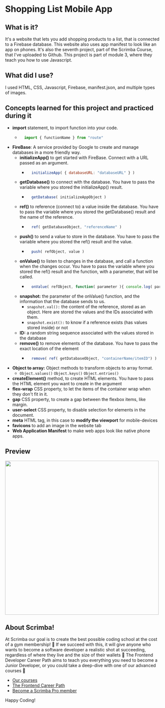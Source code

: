 # Shopping List Mobile App
## What is it? 
It's a website that lets you add shopping products to a list, that is connected to a Firebase database. This website also uses app manifest to look like an app on phones. 
It's also the seventh project, part of the Scrimba Course, that I've uploaded to Github. This project is part of module 3, where they teach you how to use Javascript.
## What did I use?
I used HTML, CSS, Javascript, Firebase, manifest.json, and multiple types of images.
## Concepts learned for this project and practiced during it
- **import** statement, to import function into your code.
  - ```Javascript
      import { functionName } from "route"
    ```
- **__FireBase__**: A service provided by Google to create and manage databases in a more friendly way.
  - **initializeApp()** to get started with FireBase. Connect with a URL passed as an argument.
    - ```Javascript
        initializeApp( { databaseURL: "databaseURL" } )
      ```
  - **getDatabase()** to connect with the database. You have to pass the variable where you stored the initializeApp() result.
    - ```Javascript
        getDatabase( initializeAppObject )
      ```
  - **ref()** to reference (connect to) a value inside the database. You have to pass the variable where you stored the getDatabase() result and the name of the reference.
    - ```Javascript
        ref( getDatabaseObject, "referenceName" )
      ```
  - **push()** to send a value to store in the database. You have to pass the variable where you stored the ref() result and the value.
    - ```Javascript
        push( refObject, value )
      ```
  - **onValue()** to listen to changes in the database, and call a function when the changes occur. You have to pass the variable where you stored the ref() result and the function, with a parameter, that will be called.
    - ```Javascript
        onValue( refObject, function( parameter ){ console.log( parameter ) }) 
      ```
  - **snapshot:** the parameter of the onValue() function, and the information that the database sends to us.
    - `snapshot.val():` the content of the reference, stored as an object. Here are stored the values and the IDs associated with them. 
    - `snapshot.exist():` to know if a reference exists (has values stored inside) or not
  - **ID:** a random string sequence associated with the values stored in the database
  - **remove()** to remove elements of the database. You have to pass the exact location of the element 
    - ```Javascript
        remove( ref( getDatabaseObject, "containerName/itemID") )
      ```
- **Object to array:** Object methods to transform objects to array format.
  - `Object.values()` `Object.keys()` `Object.entries()`
- **createElement()** method, to create HTML elements. You have to pass the HTML element you want to create in the argument
- **flex-wrap** CSS property, to let the items of the container wrap when they don't fit in it.
- **gap** CSS property, to create a gap between the flexbox items, like margin.
- **user-select** CSS property, to disable selection for elements in the document.
- **meta** HTML tag, in this case to **modify the viewport** for mobile-devices
- **favicons** to add an image in the website tab
- **Web Application Manifest** to make web apps look like native phone apps.
## Preview 
<img style="text-align:center" src="https://github.com/AlexMakowiecki/shopping-list-mobile-app/assets/122258496/c003adda-08f0-4f54-a91b-99db153a4cd7" width="500"/> 

## About Scrimba!


At Scrimba our goal is to create the best possible coding school at the cost of a gym membership! 💜
If we succeed with this, it will give anyone who wants to become a software developer a realistic shot at succeeding, regardless of where they live and the size of their wallets 🎉
The Frontend Developer Career Path aims to teach you everything you need to become a Junior Developer, or you could take a deep-dive with one of our advanced courses 🚀

- [Our courses](https://scrimba.com/allcourses)
- [The Frontend Career Path](https://scrimba.com/learn/frontend)
- [Become a Scrimba Pro member](https://scrimba.com/pricing)

Happy Coding!
